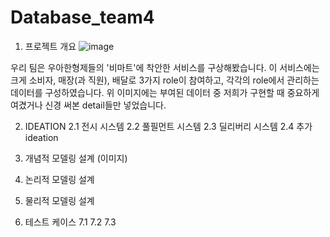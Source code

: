 # Database_team4

1. 프로젝트 개요
   ![image](https://github.com/BEYOND-SW-CAMP-TEAM4/Database_team4/assets/139551676/b178286a-d1e1-4314-8253-02e3e03b1c19)

우리 팀은 우아한형제들의 '비마트'에 착안한 서비스를 구상해봤습니다.
이 서비스에는 크게 소비자, 매장(과 직원), 배달로 3가지 role이 참여하고,
각각의 role에서 관리하는 데이터를 구성하였습니다.
위 이미지에는 부여된 데이터 중 저희가 구현할 때 중요하게 여겼거나 신경 써본 detail들만 넣었습니다. 

2. IDEATION
   2.1 전시 시스템 
   2.2 풀필먼트 시스템 
   2.3 딜리버리 시스템
   2.4 추가 ideation
   
3. 개념적 모델링 설계
   (이미지)
   
5. 논리적 모델링 설계
6. 물리적 모델링 설계
7. 테스트 케이스
   7.1
   7.2
   7.3



   
